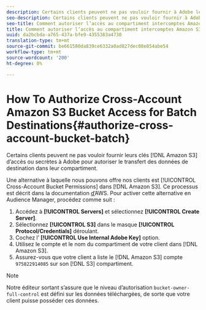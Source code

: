 ```yaml
---
description: Certains clients peuvent ne pas vouloir fournir à Adobe leur accès Amazon Simple Enregistrement Service (Amazon S3) ou leur clé secrète pour autoriser le transfert des données de destination vers leur compartiment.
seo-description: Certains clients peuvent ne pas vouloir fournir à Adobe leur accès Amazon Simple Enregistrement Service (Amazon S3) ou leur clé secrète pour autoriser le transfert des données de destination vers leur compartiment.
seo-title: Comment autoriser l’accès au compartiment intercomptes Amazon S3 pour les destinations par lot
title: Comment autoriser l’accès au compartiment intercomptes Amazon S3 pour les destinations par lot
uuid: da2bcbda-a765-437a-bfe9-4355383a4730
translation-type: tm+mt
source-git-commit: be661580da839ce6332a0ad827dec08e854abe54
workflow-type: tm+mt
source-wordcount: '200'
ht-degree: 0%

---
```



# How To Authorize Cross-Account Amazon S3 Bucket Access for Batch Destinations{#authorize-cross-account-bucket-batch}

Certains clients peuvent ne pas vouloir fournir leurs clés [!DNL Amazon S3] d’accès ou secrètes à Adobe pour autoriser le transfert des données de destination dans leur compartiment.

Une alternative à laquelle nous pouvons offre nos clients est [!UICONTROL Cross-Account Bucket Permissions] dans [!DNL Amazon S3]. Ce processus est décrit dans la documentation [d’](https://docs.aws.amazon.com/AmazonS3/latest/dev/example-walkthroughs-managing-access-example2.html)AWS. Pour activer cette alternative en Audience Manager, procédez comme suit :

1. Accédez à **[!UICONTROL Servers]** et sélectionnez **[!UICONTROL Create Server]**.
1. Sélectionnez **[!UICONTROL S3]** dans le masque **[!UICONTROL Protocol/Credentials]** déroulant.
1. Cochez l’ **[!UICONTROL Use Internal Adobe Key]** option.
1. Utilisez le compte et le nom du compartiment de votre client dans [!DNL Amazon S3].
1. Assurez-vous que votre client a liste le [!DNL Amazon S3] compte `975822914085` sur son [!DNL S3] compartiment.

>[!NOTE]
>
>Notre éditeur sortant s’assure que le niveau d’autorisation `bucket-owner-full-control` est défini sur les données téléchargées, de sorte que votre client puisse posséder ces données.
